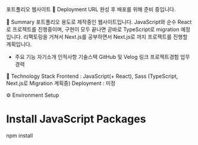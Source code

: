 포트폴리오 웹사이트
🔗 Deployment URL
완성 후 배포를 위해 준비 중입니다.

📌 Summary
포트폴리오 용도로 제작중인 웹사이트입니다.
JavaScript와 순수 React로 프로젝트를 진행중이며, 구현이 모두 끝나면 곧바로 TypeScript로 migration 예정입니다.
리팩토링을 거쳐서 Next.js를 공부하면서 Next.js로 까지 프로젝트를 진행할 계획입니다.

- 주요 기능
  자기소개
  인적사항
  기술스택
  GitHub 및 Velog 링크
  프로젝트경험
  업무경력

🔨 Technology Stack
Frontend : JavaScript(+ React), Sass (TypeScript, Next.js로 Migration 계획중)
Deployment : 미정

⚙️ Environment Setup

# Install JavaScript Packages

npm install
